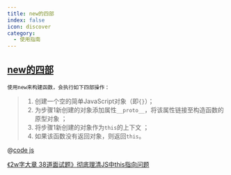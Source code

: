 ```yaml
---
title: new的四部
index: false
icon: discover
category:
  - 使用指南
---
```


##  [new的四部](https://developer.mozilla.org/zh-CN/docs/Web/JavaScript/Reference/Operators/new)

`使用new来构建函数，会执行如下四部操作：`

>1. 创建一个空的简单JavaScript对象（即`{}`）；
>2. 为步骤1新创建的对象添加属性`__proto__`，将该属性链接至构造函数的原型对象 ；
>3. 将步骤1新创建的对象作为`this`的上下文 ；
>4. 如果该函数没有返回对象，则返回`this`。

@[code js](./allCode_ns/new的四部.js)


[《2w字大章 38道面试题》彻底理清JS中this指向问题](https://mp.weixin.qq.com/s/B-yVmcNjkPGOAVBDN9cQ7Q)